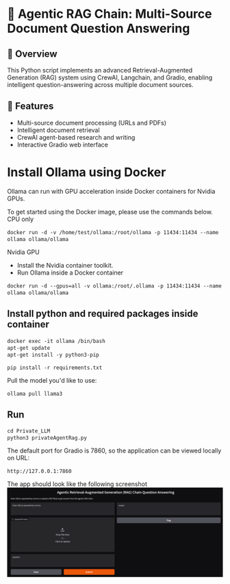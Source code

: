 # 🤖 Agentic RAG Chain: Multi-Source Document Question Answering

## 📘 Overview

This Python script implements an advanced Retrieval-Augmented Generation (RAG) system using CrewAI, Langchain, and Gradio, enabling intelligent question-answering across multiple document sources.

## 🌟 Features

- Multi-source document processing (URLs and PDFs)
- Intelligent document retrieval
- CrewAI agent-based research and writing
- Interactive Gradio web interface

# Install Ollama using Docker

Ollama can run with GPU acceleration inside Docker containers for Nvidia GPUs.

To get started using the Docker image, please use the commands below.
CPU only

``` 
docker run -d -v /home/test/ollama:/root/ollama -p 11434:11434 --name ollama ollama/ollama
```
Nvidia GPU

- Install the Nvidia container toolkit.
- Run Ollama inside a Docker container

```
docker run -d --gpus=all -v ollama:/root/.ollama -p 11434:11434 --name ollama ollama/ollama
```

## Install python and required packages inside container
```
docker exec -it ollama /bin/bash
apt-get update
apt-get install -y python3-pip
```

```
pip install -r requirements.txt
```
Pull the model you'd like to use:

```
ollama pull llama3
```
## Run

```
cd Private_LLM
python3 privateAgentRag.py
```

The default port for Gradio is 7860, so the application can be viewed locally on URL:

```
http://127.0.0.1:7860
```

The app should look like the following screenshot 
![Gradio-RAG-app](images/gradio_RAG_app_image.PNG)